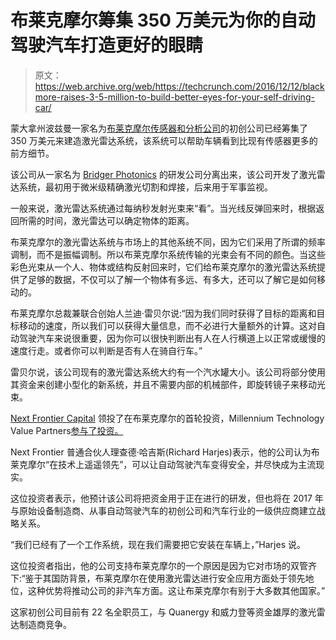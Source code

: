 # 布莱克摩尔筹集 350 万美元为你的自动驾驶汽车打造更好的眼睛 

> 原文：<https://web.archive.org/web/https://techcrunch.com/2016/12/12/blackmore-raises-3-5-million-to-build-better-eyes-for-your-self-driving-car/>

蒙大拿州波兹曼一家名为[布莱克摩尔传感器和分析公司](https://web.archive.org/web/20221207203130/https://blackmoreinc.com/)的初创公司已经筹集了 350 万美元来建造激光雷达系统，该系统可以帮助车辆看到比现有传感器更多的前方细节。

该公司从一家名为 [Bridger Photonics](https://web.archive.org/web/20221207203130/http://www.bridgerphotonics.com/) 的研发公司分离出来，该公司开发了激光雷达系统，最初用于微米级精确激光切割和焊接，后来用于军事监视。

一般来说，激光雷达系统通过每纳秒发射光束来“看”。当光线反弹回来时，根据返回所需的时间，激光雷达可以确定物体的距离。

布莱克摩尔的激光雷达系统与市场上的其他系统不同，因为它们采用了所谓的频率调制，而不是振幅调制。所以布莱克摩尔系统传输的光束会有不同的颜色。当这些彩色光束从一个人、物体或结构反射回来时，它们给布莱克摩尔的激光雷达系统提供了足够的数据，不仅可以了解一个物体有多远、有多大，还可以了解它是如何移动的。

布莱克摩尔总裁兼联合创始人兰迪·雷贝尔说:“因为我们同时获得了目标的距离和目标移动的速度，所以我们可以获得大量信息，而不必进行大量额外的计算。这对自动驾驶汽车来说很重要，因为你可以很快判断出有人在人行横道上以正常或缓慢的速度行走。或者你可以判断是否有人在骑自行车。”

雷贝尔说，该公司现有的激光雷达系统大约有一个汽水罐大小。该公司将部分使用其资金来创建小型化的新系统，并且不需要内部的机械部件，即旋转镜子来移动光束。

[Next Frontier Capital](https://web.archive.org/web/20221207203130/http://www.nextfrontiercapital.com/) 领投了在布莱克摩尔的首轮投资，Millennium Technology Value Partners[参与了投资。](https://web.archive.org/web/20221207203130/http://mtvlp.com/)

Next Frontier 普通合伙人理查德·哈吉斯(Richard Harjes)表示，他的公司认为布莱克摩尔“在技术上遥遥领先”，可以让自动驾驶汽车变得安全，并尽快成为主流现实。

这位投资者表示，他预计该公司将把资金用于正在进行的研发，但也将在 2017 年与原始设备制造商、从事自动驾驶汽车的初创公司和汽车行业的一级供应商建立战略关系。

“我们已经有了一个工作系统，现在我们需要把它安装在车辆上，”Harjes 说。

这位投资者指出，他的公司支持布莱克摩尔的一个原因是因为它对市场的双管齐下:“鉴于其国防背景，布莱克摩尔在使用激光雷达进行安全应用方面处于领先地位，这种优势将推动公司的非汽车方面。这让布莱克摩尔有别于大多数其他国家。”

这家初创公司目前有 22 名全职员工，与 Quanergy 和威力登等资金雄厚的激光雷达制造商竞争。